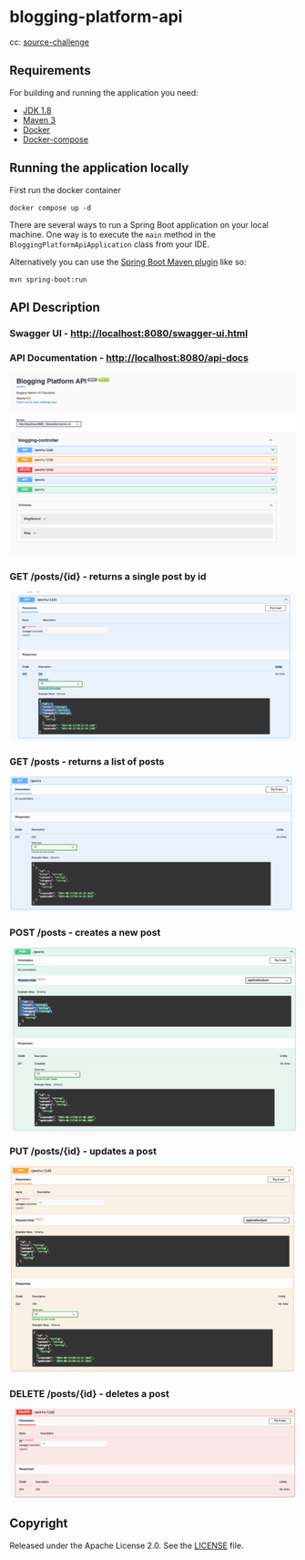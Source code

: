 # blogging-platform-api

cc: [source-challenge](https://roadmap.sh/projects/blogging-platform-api)
## Requirements

For building and running the application you need:

- [JDK 1.8](http://www.oracle.com/technetwork/java/javase/downloads/jdk8-downloads-2133151.html)
- [Maven 3](https://maven.apache.org)
- [Docker](https://docs.docker.com/engine/installation/)
- [Docker-compose](https://docs.docker.com/compose/install/)

## Running the application locally

First run the docker container

```
docker compose up -d
```

There are several ways to run a Spring Boot application on your local machine. One way is to execute the `main` method in the `BloggingPlatformApiApplication` class from your IDE.

Alternatively you can use the [Spring Boot Maven plugin](https://docs.spring.io/spring-boot/docs/current/reference/html/build-tool-plugins-maven-plugin.html) like so:

```shell
mvn spring-boot:run
```



## API Description
### Swagger UI - [http://localhost:8080/swagger-ui.html](http://localhost:8080/swagger-ui.html)

### API Documentation - [http://localhost:8080/api-docs](http://localhost:8080/api-docs)


![img_4.png](images/img_4.png)
### GET /posts/{id} - returns a single post by id
![img.png](images/img.png)

### GET /posts - returns a list of posts
![img_1.png](images/img_1.png)


### POST /posts - creates a new post
![img_3.png](images/img_3.png)

### PUT /posts/{id} - updates a post
![img_2.png](images/img_2.png)

### DELETE /posts/{id} - deletes a post
![img_5.png](images/img_5.png)


## Copyright

Released under the Apache License 2.0. See the [LICENSE](https://github.com/codecentric/springboot-sample-app/blob/master/LICENSE) file.
